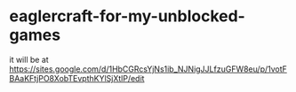 # eaglercraft-for-my-unblocked-games
it will be at https://sites.google.com/d/1HbCGRcsYjNs1ib_NJNigJJLfzuGFW8eu/p/1votFBAaKFtjPO8XobTEvpthKYlSjXtlP/edit
